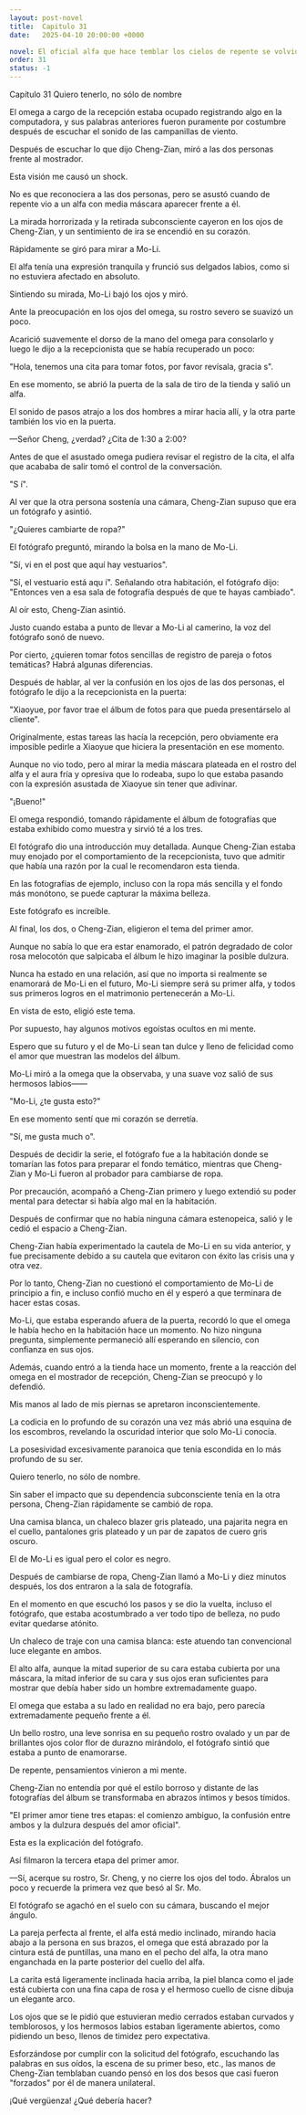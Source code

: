 ```yaml
---
layout: post-novel
title:  Capitulo 31
date:   2025-04-10 20:00:00 +0000

novel: El oficial alfa que hace temblar los cielos de repente se volvió dulce
order: 31
status: -1
---
```


Capítulo 31 Quiero tenerlo, no sólo de nombre

El omega a cargo de la recepción estaba ocupado registrando algo en la computadora, y sus palabras anteriores fueron puramente por costumbre después de escuchar el sonido de las campanillas de viento.

Después de escuchar lo que dijo Cheng-Zian, miró a las dos personas frente al mostrador.

Esta visión me causó un shock.

No es que reconociera a las dos personas, pero se asustó cuando de repente vio a un alfa con media máscara aparecer frente a él.

La mirada horrorizada y la retirada subconsciente cayeron en los ojos de Cheng-Zian, y un sentimiento de ira se encendió en su corazón.

Rápidamente se giró para mirar a Mo-Li.

El alfa tenía una expresión tranquila y frunció sus delgados labios, como si no estuviera afectado en absoluto.

Sintiendo su mirada, Mo-Li bajó los ojos y miró.

Ante la preocupación en los ojos del omega, su rostro severo se suavizó un poco.

Acarició suavemente el dorso de la mano del omega para consolarlo y luego le dijo a la recepcionista que se había recuperado un poco:

"Hola, tenemos una cita para tomar fotos, por favor revísala, gracia s".

En ese momento, se abrió la puerta de la sala de tiro de la tienda y salió un alfa.

El sonido de pasos atrajo a los dos hombres a mirar hacia allí, y la otra parte también los vio en la puerta.

—Señor Cheng, ¿verdad? ¿Cita de 1:30 a 2:00?

Antes de que el asustado omega pudiera revisar el registro de la cita, el alfa que acababa de salir tomó el control de la conversación.

"S í".

Al ver que la otra persona sostenía una cámara, Cheng-Zian supuso que era un fotógrafo y asintió.

"¿Quieres cambiarte de ropa?"

El fotógrafo preguntó, mirando la bolsa en la mano de Mo-Li.

"Sí, vi en el post que aquí hay vestuarios".

"Sí, el vestuario está aqu í". Señalando otra habitación, el fotógrafo dijo: "Entonces ven a esa sala de fotografía después de que te hayas cambiado".

Al oír esto, Cheng-Zian asintió.

Justo cuando estaba a punto de llevar a Mo-Li al camerino, la voz del fotógrafo sonó de nuevo.

Por cierto, ¿quieren tomar fotos sencillas de registro de pareja o fotos temáticas? Habrá algunas diferencias.

Después de hablar, al ver la confusión en los ojos de las dos personas, el fotógrafo le dijo a la recepcionista en la puerta:

"Xiaoyue, por favor trae el álbum de fotos para que pueda presentárselo al cliente".

Originalmente, estas tareas las hacía la recepción, pero obviamente era imposible pedirle a Xiaoyue que hiciera la presentación en ese momento.

Aunque no vio todo, pero al mirar la media máscara plateada en el rostro del alfa y el aura fría y opresiva que lo rodeaba, supo lo que estaba pasando con la expresión asustada de Xiaoyue sin tener que adivinar.

"¡Bueno!"

El omega respondió, tomando rápidamente el álbum de fotografías que estaba exhibido como muestra y sirvió té a los tres.

El fotógrafo dio una introducción muy detallada. Aunque Cheng-Zian estaba muy enojado por el comportamiento de la recepcionista, tuvo que admitir que había una razón por la cual le recomendaron esta tienda.

En las fotografías de ejemplo, incluso con la ropa más sencilla y el fondo más monótono, se puede capturar la máxima belleza.

Este fotógrafo es increíble.

Al final, los dos, o Cheng-Zian, eligieron el tema del primer amor.

Aunque no sabía lo que era estar enamorado, el patrón degradado de color rosa melocotón que salpicaba el álbum le hizo imaginar la posible dulzura.

Nunca ha estado en una relación, así que no importa si realmente se enamorará de Mo-Li en el futuro, Mo-Li siempre será su primer alfa, y todos sus primeros logros en el matrimonio pertenecerán a Mo-Li.

En vista de esto, eligió este tema.

Por supuesto, hay algunos motivos egoístas ocultos en mi mente.

Espero que su futuro y el de Mo-Li sean tan dulce y lleno de felicidad como el amor que muestran las modelos del álbum.

Mo-Li miró a la omega que la observaba, y una suave voz salió de sus hermosos labios——

"Mo-Li, ¿te gusta esto?"

En ese momento sentí que mi corazón se derretía.

"Sí, me gusta much o".

Después de decidir la serie, el fotógrafo fue a la habitación donde se tomarían las fotos para preparar el fondo temático, mientras que Cheng-Zian y Mo-Li fueron al probador para cambiarse de ropa.

Por precaución, acompañó a Cheng-Zian primero y luego extendió su poder mental para detectar si había algo mal en la habitación.

Después de confirmar que no había ninguna cámara estenopeica, salió y le cedió el espacio a Cheng-Zian.

Cheng-Zian había experimentado la cautela de Mo-Li en su vida anterior, y fue precisamente debido a su cautela que evitaron con éxito las crisis una y otra vez.

Por lo tanto, Cheng-Zian no cuestionó el comportamiento de Mo-Li de principio a fin, e incluso confió mucho en él y esperó a que terminara de hacer estas cosas.

Mo-Li, que estaba esperando afuera de la puerta, recordó lo que el omega le había hecho en la habitación hace un momento. No hizo ninguna pregunta, simplemente permaneció allí esperando en silencio, con confianza en sus ojos.

Además, cuando entró a la tienda hace un momento, frente a la reacción del omega en el mostrador de recepción, Cheng-Zian se preocupó y lo defendió.

Mis manos al lado de mis piernas se apretaron inconscientemente.

La codicia en lo profundo de su corazón una vez más abrió una esquina de los escombros, revelando la oscuridad interior que solo Mo-Li conocía.

La posesividad excesivamente paranoica que tenía escondida en lo más profundo de su ser.

Quiero tenerlo, no sólo de nombre.

Sin saber el impacto que su dependencia subconsciente tenía en la otra persona, Cheng-Zian rápidamente se cambió de ropa.

Una camisa blanca, un chaleco blazer gris plateado, una pajarita negra en el cuello, pantalones gris plateado y un par de zapatos de cuero gris oscuro.

El de Mo-Li es igual pero el color es negro.

Después de cambiarse de ropa, Cheng-Zian llamó a Mo-Li y diez minutos después, los dos entraron a la sala de fotografía.

En el momento en que escuchó los pasos y se dio la vuelta, incluso el fotógrafo, que estaba acostumbrado a ver todo tipo de belleza, no pudo evitar quedarse atónito.

Un chaleco de traje con una camisa blanca: este atuendo tan convencional luce elegante en ambos.

El alto alfa, aunque la mitad superior de su cara estaba cubierta por una máscara, la mitad inferior de su cara y sus ojos eran suficientes para mostrar que debía haber sido un hombre extremadamente guapo.

El omega que estaba a su lado en realidad no era bajo, pero parecía extremadamente pequeño frente a él.

Un bello rostro, una leve sonrisa en su pequeño rostro ovalado y un par de brillantes ojos color flor de durazno mirándolo, el fotógrafo sintió que estaba a punto de enamorarse.

De repente, pensamientos vinieron a mi mente.

Cheng-Zian no entendía por qué el estilo borroso y distante de las fotografías del álbum se transformaba en abrazos íntimos y besos tímidos.

"El primer amor tiene tres etapas: el comienzo ambiguo, la confusión entre ambos y la dulzura después del amor oficial".

Esta es la explicación del fotógrafo.

Así filmaron la tercera etapa del primer amor.

—Sí, acerque su rostro, Sr. Cheng, y no cierre los ojos del todo. Ábralos un poco y recuerde la primera vez que besó al Sr. Mo.

El fotógrafo se agachó en el suelo con su cámara, buscando el mejor ángulo.

La pareja perfecta al frente, el alfa está medio inclinado, mirando hacia abajo a la persona en sus brazos, el omega que está abrazado por la cintura está de puntillas, una mano en el pecho del alfa, la otra mano enganchada en la parte posterior del cuello del alfa.

La carita está ligeramente inclinada hacia arriba, la piel blanca como el jade está cubierta con una fina capa de rosa y el hermoso cuello de cisne dibuja un elegante arco.

Los ojos que se le pidió que estuvieran medio cerrados estaban curvados y temblorosos, y los hermosos labios estaban ligeramente abiertos, como pidiendo un beso, llenos de timidez pero expectativa.

Esforzándose por cumplir con la solicitud del fotógrafo, escuchando las palabras en sus oídos, la escena de su primer beso, etc., las manos de Cheng-Zian temblaban cuando pensó en los dos besos que casi fueron "forzados" por él de manera unilateral.

¡Qué vergüenza! ¿Qué debería hacer?





